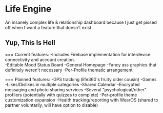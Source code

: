 # Life Engine
An insanely complex life & relationship dashboard because I just get pissed off when I want a feature that doesn't exist.

## Yup, This Is Hell

=== Current features:
-Includes Firebase implementation for interdevice connectivity and account creation.\
-Editable Mood Status Board
-General Homepage
-Fancy ass graphics that definitely weren't necessary
-Per-Profile thematic arrangement

=== Planned features:
-GPS tracking (life360's fruity older cousin)
-Games
-Likes/Dislikes in multiple categories
-Shared Calendar
-Encrypted messaging and photo sharing services
-Several "psychological/other" profilers (potentially with quizzes to complete)
-Per-profile theme customization expansion
-Health tracking/reporting with WearOS (shared to partner voluntarily, will have option to disable)
